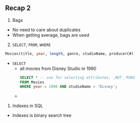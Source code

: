 ## Recap 2

1. Bags
  - No need to care about duplicates
  - When getting average, bags are used

2. `SELECT`, `FROM`, `WHERE`
  ```SQL
  Movies(title, year, length, genre, studioName, producerC#)
  ```
  - `SELECT`
    * all movies from Disney Studio in 1990
      ```sql
      SELECT * -- use for selecting attributes, _NOT_ ROWS
      FROM Movies
      WHERE year = 1990 AND studioName = 'Disney';
      ```
    * 
  
  
1. Indexes in SQL
  - Indexes is binary search tree
  
